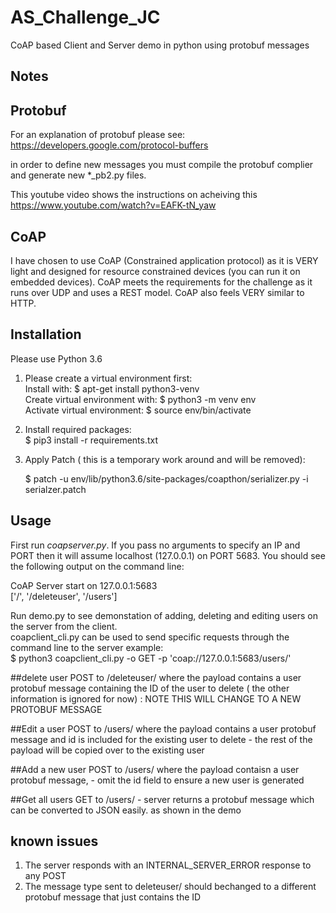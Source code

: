 # AS_Challenge_JC
CoAP based Client and Server demo in python using protobuf messages

## Notes


## Protobuf 

For an explanation of protobuf please see:
https://developers.google.com/protocol-buffers


in order to define new messages you must compile the protobuf complier and generate new *_pb2.py files.

This youtube video shows the instructions on acheiving this
https://www.youtube.com/watch?v=EAFK-tN_yaw

## CoAP

I have chosen to use CoAP (Constrained application protocol) as it is VERY light and designed for resource constrained devices (you can run it on embedded devices). 
CoAP meets the requirements for the challenge as it runs over UDP and uses a REST model. CoAP also feels VERY similar to HTTP.

## Installation
Please use Python 3.6


1.  Please create a virtual environment first:  
    Install with:       $  apt-get install python3-venv  
    Create virtual environment with: $ python3 -m venv env  
    Activate virtual environment:  $ source env/bin/activate  

2.  Install required packages:  
    $ pip3 install -r requirements.txt  

3.  Apply Patch ( this is a temporary work around and will be removed):  

    $ patch -u env/lib/python3.6/site-packages/coapthon/serializer.py -i serialzer.patch   

## Usage

First run *coapserver.py*. If you pass no arguments to specify an IP and PORT then it will assume localhost (127.0.0.1) on PORT 5683. You should see the following output on the command line:   

CoAP Server start on 127.0.0.1:5683  
['/', '/deleteuser', '/users']

Run demo.py to see demonstation of adding, deleting and editing users on the server from the client.  
coapclient_cli.py can be used to send specific requests through the command line to the server 
example:  
    $ python3 coapclient_cli.py -o GET -p 'coap://127.0.0.1:5683/users/'

##delete user
POST to /deleteuser/ where the payload contains a user protobuf message containing the ID of the user to delete ( the other information is ignored for now) : NOTE THIS WILL CHANGE TO A NEW PROTOBUF MESSAGE

##Edit a user
POST to /users/ where the payload contains a user protobuf message and id is included for the existing user to delete - the rest of the payload will be copied over to the existing user

##Add a new user
POST to /users/ where the payload contaisn a user protobuf message, - omit the id field to ensure a new user is generated

##Get all users
GET to /users/  - server returns a protobuf message which can be converted to JSON easily. as shown in the demo


## known issues

1. The server responds with an INTERNAL_SERVER_ERROR response to any POST 
2. The message type sent to deleteuser/ should bechanged to a different protobuf message that just contains the ID